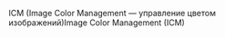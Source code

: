 <span data-ttu-id="ffdce-101">ICM (Image Color Management — управление цветом изображений)</span><span class="sxs-lookup"><span data-stu-id="ffdce-101">Image Color Management (ICM)</span></span>